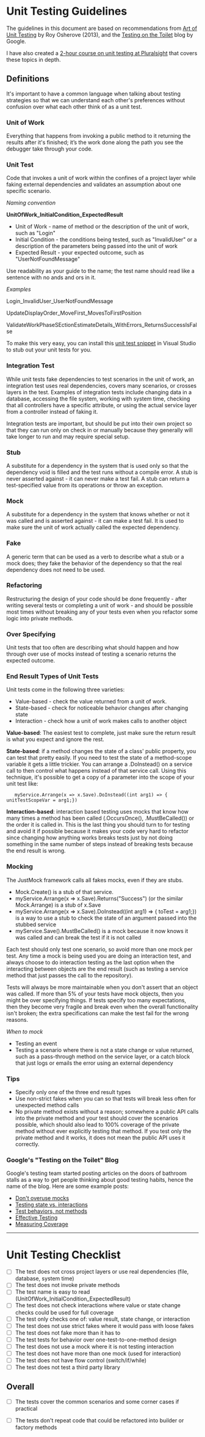 # Unit Testing Guidelines #
The guidelines in this document are based on recommendations from [Art of Unit Testing](http://osmy.in/1Dpu9Nc "Art of Unit Testing") by Roy Osherove (2013), and the [Testing on the Toilet](http://osmy.in/1AjT0k0 "Testing on the Toilet") blog by Google. 

I have also created a [2-hour course on unit testing at Pluralsight](http://osmy.in/EffectiveCSharpUnitTesting) that covers these topics in depth.

## Definitions ##
It's important to have a common language when talking about testing strategies so that we can 
understand each other's preferences without confusion over what each other think of as a unit test.

### Unit of Work ###
Everything that happens from invoking a public method to it returning the results after it's finished; it’s the work done along the path you see the debugger take through your code.

### Unit Test ###
Code that invokes a unit of work within the confines of a project layer while faking external dependencies and validates an assumption about one specific scenario. 

*Naming convention*

**UnitOfWork\_InitialCondition\_ExpectedResult**

*	Unit of Work - name of method or the description of the unit of work, such as "Login"
*	Initial Condition - the conditions being tested, such as "InvalidUser" or a description of the parameters 
being passed into the unit of work
*	Expected Result - your expected outcome, such as "UserNotFoundMessage"


Use readability as your guide to the name; the test name should read like a sentence with no ands and 
ors in it.

*Examples*

Login\_InvalidUser\_UserNotFoundMessage

UpdateDisplayOrder\_MoveFirst\_MovesToFirstPosition

ValidateWorkPhaseSEctionEstimateDetails\_WithErrors\_ReturnsSuccessIsFalse

To make this very easy, you can install this [unit test snippet](https://gist.github.com/osmyn/906c917653a30864cb52dee02c36c14e) in Visual Studio to stub out your unit tests for you.

### Integration Test ###
While unit tests fake dependencies to test scenarios in the unit of work, an integration test uses real 
dependencies, covers many scenarios, or crosses layers in the test. Examples of integration tests include 
changing data in a database, accessing the file system, working with system time, checking that all 
controllers have a specific attribute, or using the actual service layer from a controller instead of faking 
it.

Integration tests are important, but should be put into their own project so that they can run only on 
check in or manually because they generally will take longer to run and may require special setup.

### Stub ###
A substitute for a dependency in the system that is used only so that the dependency void is filled and 
the test runs without a compile error. A stub is never asserted against - it can never make a test fail. A 
stub can return a test-specified value from its operations or throw an exception.

### Mock ###
A substitute for a dependency in the system that knows whether or not it was called and is asserted 
against - it can make a test fail. It is used to make sure the unit of work actually called the expected 
dependency.

### Fake ###
A generic term that can be used as a verb to describe what a stub or a mock does; they fake the 
behavior of the dependency so that the real dependency does not need to be used.

### Refactoring ###
Restructuring the design of your code should be done frequently - after writing several tests or 
completing a unit of work - and should be possible most times without breaking any of your tests even 
when you refactor some logic into private methods.

### Over Specifying ###
Unit tests that too often are describing what should happen and how through over use of mocks instead 
of testing a scenario returns the expected outcome.

### End Result Types of Unit Tests ###
Unit tests come in the following three varieties:
*	Value-based - check the value returned from a unit of work. 
*	State-based - check for noticeable behavior changes after changing state
*	Interaction - check how a unit of work makes calls to another object


**Value-based**: The easiest test to complete, just make sure the return result is what you expect and 
ignore the rest.

**State-based**: if a method changes the state of a class' public property, you can test that pretty easily. If 
you need to test the state of a method-scope variable it gets a little trickier. You can arrange a 
.DoInstead() on a service call to then control what happens instead of that service call. Using this 
technique, it's possible to get a copy of a parameter into the scope of your unit test like:

       myService.Arrange(x => x.Save).DoInstead((int arg1) => { unitTestScopeVar = arg1;})

**Interaction-based**: interaction based testing uses mocks that know how many times a method has been 
called (.OccursOnce(), .MustBeCalled()) or the order it is called in. This is the last thing you should turn 
to for testing and avoid it if possible because it makes your code very hard to refactor since changing 
how anything works breaks tests just by not doing something in the same number of steps instead of 
breaking tests because the end result is wrong.

### Mocking ###
The JustMock framework calls all fakes mocks, even if they are stubs.

*	Mock.Create<IService>() is a stub of that service. 
*	myService.Arrange(x => x.Save).Returns("Success") (or the similar Mock.Arrange) is a stub of 
x.Save
*	myService.Arrange(x => x.Save).DoInstead((int arg1) => { toTest = arg1;}) is a way to use a stub 
to check the state of an argument passed into the stubbed service
*	myService.Save().MustBeCalled() is a mock because it now knows it was called and can break 
the test if it is not called

Each test should only test one scenario, so avoid more than one mock per test. Any time a mock is being 
used you are doing an interaction test, and always choose to do interaction testing as the last option 
when the interacting between objects are the end result (such as testing a service method that just 
passes the call to the repository).

Tests will always be more maintainable when you don't assert that an object was called. If more than 5% 
of your tests have mock objects, then you might be over specifying things. If tests specify too many 
expectations, then they become very fragile and break even when the overall functionality isn't broken; 
the extra specifications can make the test fail for the wrong reasons.

*When to mock*

*	Testing an event
*	Testing a scenario where there is not a state change or value returned, such as a pass-through 
method on the service layer, or a catch block that just logs or emails the error using an external 
dependency

### Tips ###
*	Specify only one of the three end result types
*	Use non-strict fakes when you can so that tests will break less often for unexpected method 
calls
*	No private method exists without a reason; somewhere a public API calls into the private 
method and your test should cover the scenarios possible, which should also lead to 100% 
coverage of the private method without ever explicitly testing that method. If you test only the 
private method and it works, it does not mean the public API uses it correctly.

### Google's "Testing on the Toilet" Blog ###
Google's testing team started posting articles on the doors of bathroom stalls as a way to get people 
thinking about good testing habits, hence the name of the blog. Here are some example posts:

*	[Don't overuse mocks](http://osmy.in/1F79VtI)
*	[Testing state vs. interactions](http://osmy.in/1vrIAd9)
*	[Test behaviors, not methods](http://osmy.in/1F7a5kT)
*	[Effective Testing](http://osmy.in/1zSEr7j)
*	[Measuring Coverage](http://osmy.in/1FIkBMM)

--------------
# Unit Testing Checklist #
- [ ] The test does not cross project layers or use real dependencies 
(file, database, system time)
- [ ] The test does not invoke private methods
- [ ] The test name is easy to read 
(UnitOfWork\_InitialCondition\_ExpectedResult)
- [ ] The test does not check interactions where value or state change 
checks could be used for full coverage
- [ ] The test only checks one of: value result, state change, or 
interaction
- [ ] The test does not use strict fakes where it would pass with loose 
fakes
- [ ] The test does not fake more than it has to
- [ ] The test tests for behavior over one-test-to-one-method design
- [ ] The test does not use a mock where it is not testing interaction
- [ ] The test does not have more than one mock (used for interaction)
- [ ] The test does not have flow control (switch/if/while)
- [ ] The test does not test a third party library

## Overall ##

- [ ] The tests cover the common scenarios and some corner cases if practical
- [ ] The tests don't repeat code that could be refactored into builder or 
factory methods


